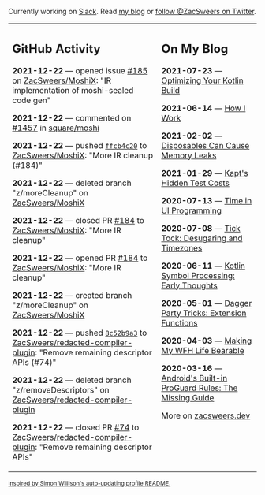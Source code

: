 Currently working on [Slack](https://slack.com/). Read [my blog](https://zacsweers.dev/) or [follow @ZacSweers on Twitter](https://twitter.com/ZacSweers).

<table><tr><td valign="top" width="60%">

## GitHub Activity
<!-- githubActivity starts -->
**2021-12-22** — opened issue [#185](https://api.github.com/repos/ZacSweers/MoshiX/issues/185) on [ZacSweers/MoshiX](https://api.github.com/repos/ZacSweers/MoshiX): "IR implementation of moshi-sealed code gen"

**2021-12-22** — commented on [#1457](https://github.com/square/moshi/issues/1457#issuecomment-999345789) in [square/moshi](https://api.github.com/repos/square/moshi)

**2021-12-22** — pushed [`ffcb4c20`](https://github.com/ZacSweers/MoshiX/commit/ffcb4c20b3f5cd442245ce97bbb089f98deda2e7) to [ZacSweers/MoshiX](https://api.github.com/repos/ZacSweers/MoshiX): "More IR cleanup (#184)"

**2021-12-22** — deleted branch "z/moreCleanup" on [ZacSweers/MoshiX](https://api.github.com/repos/ZacSweers/MoshiX)

**2021-12-22** — closed PR [#184](https://api.github.com/repos/ZacSweers/MoshiX/pulls/184) to [ZacSweers/MoshiX](https://api.github.com/repos/ZacSweers/MoshiX): "More IR cleanup"

**2021-12-22** — opened PR [#184](https://api.github.com/repos/ZacSweers/MoshiX/pulls/184) to [ZacSweers/MoshiX](https://api.github.com/repos/ZacSweers/MoshiX): "More IR cleanup"

**2021-12-22** — created branch "z/moreCleanup" on [ZacSweers/MoshiX](https://api.github.com/repos/ZacSweers/MoshiX)

**2021-12-22** — pushed [`8c52b9a3`](https://github.com/ZacSweers/redacted-compiler-plugin/commit/8c52b9a3d9515bbf9895a0bb7022da29169e3323) to [ZacSweers/redacted-compiler-plugin](https://api.github.com/repos/ZacSweers/redacted-compiler-plugin): "Remove remaining descriptor APIs (#74)"

**2021-12-22** — deleted branch "z/removeDescriptors" on [ZacSweers/redacted-compiler-plugin](https://api.github.com/repos/ZacSweers/redacted-compiler-plugin)

**2021-12-22** — closed PR [#74](https://api.github.com/repos/ZacSweers/redacted-compiler-plugin/pulls/74) to [ZacSweers/redacted-compiler-plugin](https://api.github.com/repos/ZacSweers/redacted-compiler-plugin): "Remove remaining descriptor APIs"
<!-- githubActivity ends -->
</td><td valign="top" width="40%">

## On My Blog
<!-- blog starts -->
**2021-07-23** — [Optimizing Your Kotlin Build](https://www.zacsweers.dev/optimizing-your-kotlin-build/)

**2021-06-14** — [How I Work](https://www.zacsweers.dev/how-i-work/)

**2021-02-02** — [Disposables Can Cause Memory Leaks](https://www.zacsweers.dev/disposables-can-cause-memory-leaks/)

**2021-01-29** — [Kapt's Hidden Test Costs](https://www.zacsweers.dev/kapts-hidden-test-costs/)

**2020-07-13** — [Time in UI Programming](https://www.zacsweers.dev/time-in-ui/)

**2020-07-08** — [Tick Tock: Desugaring and Timezones](https://www.zacsweers.dev/ticktock-desugaring-timezones/)

**2020-06-11** — [Kotlin Symbol Processing: Early Thoughts](https://www.zacsweers.dev/kotlin-symbol-processor-early-thoughts/)

**2020-05-01** — [Dagger Party Tricks: Extension Functions](https://www.zacsweers.dev/dagger-party-tricks-extension-functions/)

**2020-04-03** — [Making My WFH Life Bearable](https://www.zacsweers.dev/making-wfh-life-bearable/)

**2020-03-16** — [Android's Built-in ProGuard Rules: The Missing Guide](https://www.zacsweers.dev/android-proguard-rules/)
<!-- blog ends -->
More on [zacsweers.dev](https://zacsweers.dev/)
</td></tr></table>

<sub><a href="https://simonwillison.net/2020/Jul/10/self-updating-profile-readme/">Inspired by Simon Willison's auto-updating profile README.</a></sub>